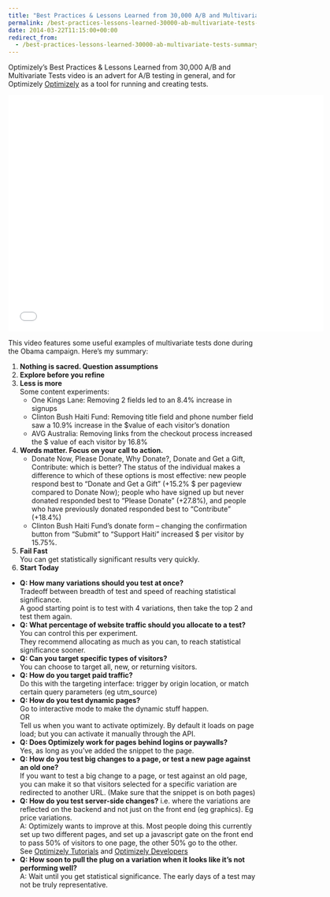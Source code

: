 ```yaml
---
title: "Best Practices & Lessons Learned from 30,000 A/B and Multivariate Tests – summary of Optimizely’s video"
permalink: /best-practices-lessons-learned-30000-ab-multivariate-tests-summary-optimizely-video
date: 2014-03-22T11:15:00+00:00
redirect_from:
  - /best-practices-lessons-learned-30000-ab-multivariate-tests-summary-optimizely-video/
---
```


Optimizely’s Best Practices & Lessons Learned from 30,000 A/B and Multivariate Tests video is an advert for A/B testing in general, and for Optimizely [Optimizely](https://www.optimizely.com/) as a tool for running and creating tests.

<iframe title="Best Practices & Lessons Learned from 30,000 A/B and Multivariate Tests" width="640" height="480" src="Best%20Practices%20&amp;%20Lessons%20Learned%20from%2030,000%20A_B%20and%20Multivariate%20Tests%20%E2%80%93%20summary%20of%20Optimizely%E2%80%99s%20video%20%E2%80%93%20Martin%20Lugton_files/7xV7dlwMChc.htm" frameborder="0" allow="accelerometer; autoplay; encrypted-media; gyroscope; picture-in-picture" allowfullscreen=""></iframe>

This video features some useful examples of multivariate tests done during the Obama campaign. Here’s my summary:

1. **Nothing is sacred. Question assumptions**
2. **Explore before you refine**
3. **Less is more**  
   Some content experiments:  
   - One Kings Lane: Removing 2 fields led to an 8.4% increase in signups
   - Clinton Bush Haiti Fund: Removing title field and phone number field saw a 10.9% increase in the $value of each visitor’s donation
   - AVG Australia: Removing links from the checkout process increased the $ value of each visitor by 16.8%
4. **Words matter. Focus on your call to action.**  
   - Donate Now, Please Donate, Why Donate?, Donate and Get a Gift, Contribute: which is better? The status of the individual makes a difference to which of these options is most effective: new people respond best to “Donate and Get a Gift” (+15.2% $ per pageview compared to Donate Now); people who have signed up but never donated responded best to “Please Donate” (+27.8%), and people who have previously donated responded best to “Contribute” (+18.4%)
   - Clinton Bush Haiti Fund’s donate form – changing the confirmation button from “Submit” to “Support Haiti” increased $ per visitor by 15.75%.
5. **Fail Fast**  
   You can get statistically significant results very quickly.
6. **Start Today**

- **Q: How many variations should you test at once?**  
  Tradeoff between breadth of test and speed of reaching statistical significance.  
  A good starting point is to test with 4 variations, then take the top 2 and test them again.
- **Q: What percentage of website traffic should you allocate to a test?**  
  You can control this per experiment.  
  They recommend allocating as much as you can, to reach statistical significance sooner.
- **Q: Can you target specific types of visitors?**  
  You can choose to target all, new, or returning visitors.
- **Q: How do you target paid traffic?**  
  Do this with the targeting interface: trigger by origin location, or match certain query parameters (eg utm_source)
- **Q: How do you test dynamic pages?**  
  Go to interactive mode to make the dynamic stuff happen.  
  OR  
  Tell us when you want to activate optimizely. By default it loads on page load; but you can activate it manually through the API.
- **Q: Does Optimizely work for pages behind logins or paywalls?**  
  Yes, as long as you’ve added the snippet to the page.
- **Q: How do you test big changes to a page, or test a new page against an old one?**  
  If you want to test a big change to a page, or test against an old page, you can make it so that visitors selected for a specific variation are redirected to another URL. (Make sure that the snippet is on both pages)
- **Q: How do you test server-side changes?** i.e. where the variations are reflected on the backend and not just on the front end (eg graphics). Eg price variations.  
  A: Optimizely wants to improve at this. Most people doing this currently set up two different pages, and set up a javascript gate on the front end to pass 50% of visitors to one page, the other 50% go to the other.  
  See [Optimizely Tutorials](https://www.optimizely.com/docs/tutorials) and [Optimizely Developers](http://developers.optimizely.com/javascript/)
- **Q: How soon to pull the plug on a variation when it looks like it’s not performing well?**  
  A: Wait until you get statistical significance. The early days of a test may not be truly representative.